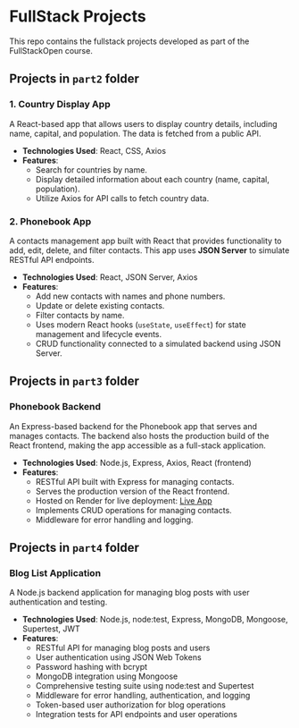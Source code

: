 # FullStack Projects
This repo contains the fullstack projects developed as part of the FullStackOpen course.

## Projects in `part2` folder

### 1. Country Display App
A React-based app that allows users to display country details, including name, capital, and population. The data is fetched from a public API.
- **Technologies Used**: React, CSS, Axios
- **Features**:
  - Search for countries by name.
  - Display detailed information about each country (name, capital, population).
  - Utilize Axios for API calls to fetch country data.

### 2. Phonebook App
A contacts management app built with React that provides functionality to add, edit, delete, and filter contacts. This app uses **JSON Server** to simulate RESTful API endpoints.
- **Technologies Used**: React, JSON Server, Axios
- **Features**:
  - Add new contacts with names and phone numbers.
  - Update or delete existing contacts.
  - Filter contacts by name.
  - Uses modern React hooks (`useState`, `useEffect`) for state management and lifecycle events.
  - CRUD functionality connected to a simulated backend using JSON Server.

## Projects in `part3` folder

### Phonebook Backend
An Express-based backend for the Phonebook app that serves and manages contacts. The backend also hosts the production build of the React frontend, making the app accessible as a full-stack application.
- **Technologies Used**: Node.js, Express, Axios, React (frontend)
- **Features**:
  - RESTful API built with Express for managing contacts.
  - Serves the production version of the React frontend.
  - Hosted on Render for live deployment: [Live App](https://full-stack-5jvd.onrender.com)
  - Implements CRUD operations for managing contacts.
  - Middleware for error handling and logging.

## Projects in `part4` folder

### Blog List Application
A Node.js backend application for managing blog posts with user authentication and testing.
- **Technologies Used**: Node.js, node:test, Express, MongoDB, Mongoose, Supertest, JWT
- **Features**:
  - RESTful API for managing blog posts and users
  - User authentication using JSON Web Tokens
  - Password hashing with bcrypt
  - MongoDB integration using Mongoose
  - Comprehensive testing suite using node:test and Supertest
  - Middleware for error handling, authentication, and logging
  - Token-based user authorization for blog operations
  - Integration tests for API endpoints and user operations

